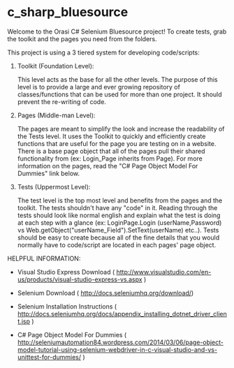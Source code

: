 c_sharp_bluesource
==================
Welcome to the Orasi C# Selenium Bluesource project!  To create tests, grab the toolkit and the pages you need from the folders.


This project is using a 3 tiered system for developing code/scripts:

  1) Toolkit (Foundation Level):
  
      This level acts as the base for all the other levels.  The purpose of this level is to provide a large and ever
      growing repository of classes/functions that can be used for more than one project.  It should prevent the 
      re-writing of code.
  
  2) Pages (Middle-man Level):
  
      The pages are meant to simplify the look and increase the readability of the Tests level.  It uses the Toolkit to
      quickly and efficiently create functions that are useful for the page you are testing on in a website.  There is a
      base page object that all of the pages pull their shared functionality from (ex: Login_Page inherits from Page).
      For more information on the pages, read the "C# Page Object Model For Dummies" link below.
  
  3) Tests (Uppermost Level):
  
      The test level is the top most level and benefits from the pages and the toolkit.  The tests shouldn't have any 
      "code" in it.  Reading through the tests should look like normal english and explain what the test is doing at
      each step with a glance (ex: LoginPage.Login (userName,Password) vs Web.getObject("userName_Field").SetText(userName) etc..).
      Tests should be easy to create because all of the fine details that you would normally have to code/script
      are located in each pages' page object.
      
      
HELPFUL INFORMATION:

  * Visual Studio Express Download ( http://www.visualstudio.com/en-us/products/visual-studio-express-vs.aspx )

  * Selenium Download ( http://docs.seleniumhq.org/download/)

  * Selenium Installation Instructions ( http://docs.seleniumhq.org/docs/appendix_installing_dotnet_driver_client.jsp )

  * C# Page Object Model For Dummies ( http://seleniumautomation84.wordpress.com/2014/03/06/page-object-model-tutorial-using-selenium-webdriver-in-c-visual-studio-and-vs-unittest-for-dummies/ )
